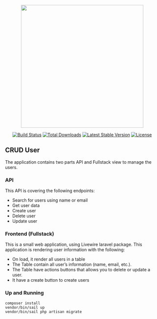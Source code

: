 <p align="center"><a href="https://laravel.com" target="_blank"><img src="https://raw.githubusercontent.com/laravel/art/master/logo-lockup/5%20SVG/2%20CMYK/1%20Full%20Color/laravel-logolockup-cmyk-red.svg" width="400"></a></p>

<p align="center">
<a href="https://travis-ci.org/laravel/framework"><img src="https://travis-ci.org/laravel/framework.svg" alt="Build Status"></a>
<a href="https://packagist.org/packages/laravel/framework"><img src="https://img.shields.io/packagist/dt/laravel/framework" alt="Total Downloads"></a>
<a href="https://packagist.org/packages/laravel/framework"><img src="https://img.shields.io/packagist/v/laravel/framework" alt="Latest Stable Version"></a>
<a href="https://packagist.org/packages/laravel/framework"><img src="https://img.shields.io/packagist/l/laravel/framework" alt="License"></a>
</p>

## CRUD User

The application contains two parts API and Fullstack view to manage the users.

### API

This API is covering the following endpoints:
- Search for users using name or email
- Get user data
- Create user
- Delete user
- Update user

### Frontend (Fullstack)

This is a small web application, using Livewire laravel package. This application is rendering
user information with the following:

- On load, it render all users in a table
- The Table contain all user’s information (name, email, etc.).
- The Table have actions buttons that allows you to delete or update a user.
- It have a create button to create users

### Up and Running

```
composer install
vendor/bin/sail up
vendor/bin/sail php artisan migrate
